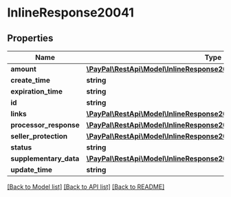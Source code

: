 # InlineResponse20041

## Properties
Name | Type | Description | Notes
------------ | ------------- | ------------- | -------------
**amount** | [**\PayPal\RestApi\Model\InlineResponse2007DisputeAmount**](InlineResponse2007DisputeAmount.md) |  | [optional] 
**create_time** | **string** |  | [optional] 
**expiration_time** | **string** |  | [optional] 
**id** | **string** |  | [optional] 
**links** | [**\PayPal\RestApi\Model\InlineResponse20041Links[]**](InlineResponse20041Links.md) |  | [optional] 
**processor_response** | [**\PayPal\RestApi\Model\InlineResponse20018ResourceProcessorResponse**](InlineResponse20018ResourceProcessorResponse.md) |  | [optional] 
**seller_protection** | [**\PayPal\RestApi\Model\InlineResponse20018ResourceSellerProtection**](InlineResponse20018ResourceSellerProtection.md) |  | [optional] 
**status** | **string** |  | [optional] 
**supplementary_data** | [**\PayPal\RestApi\Model\InlineResponse20041SupplementaryData**](InlineResponse20041SupplementaryData.md) |  | [optional] 
**update_time** | **string** |  | [optional] 

[[Back to Model list]](../README.md#documentation-for-models) [[Back to API list]](../README.md#documentation-for-api-endpoints) [[Back to README]](../README.md)


